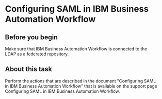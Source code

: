 # Configuring SAML in IBM Business Automation Workflow

## Before you begin

Make sure that IBM Business Automation Workflow is connected to the
LDAP as a federated repository.

## About this task

Perform the actions that are described in the document "Configuring SAML in IBM Business
Automation Workflow" that is available on the support page Configuring
SAML in IBM Business Automation Workflow.